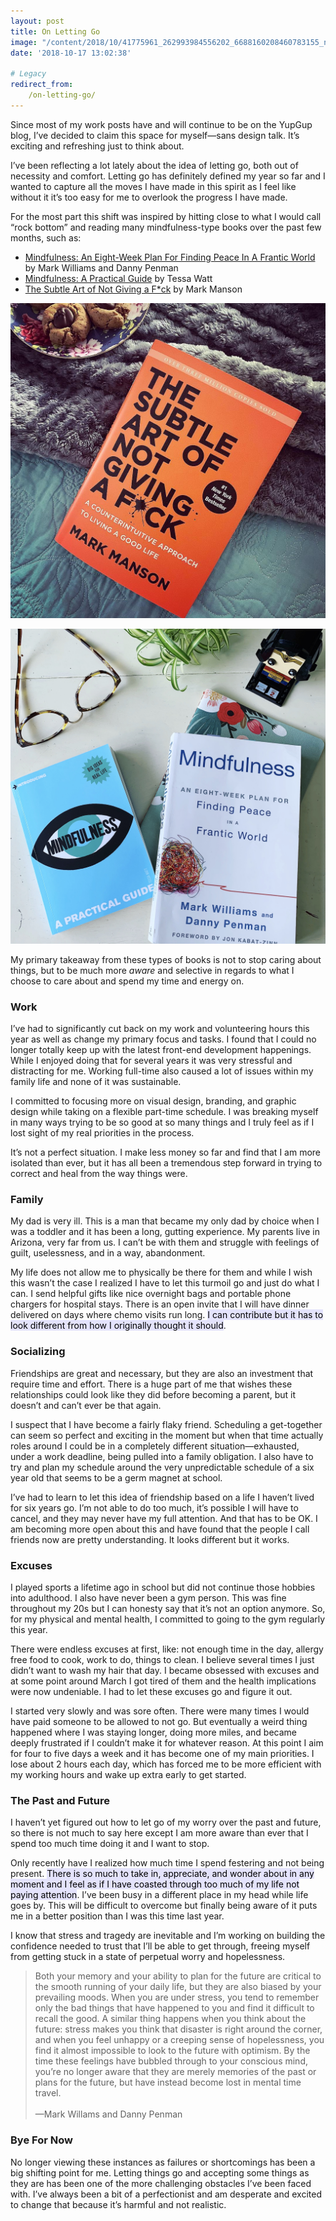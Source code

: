 ```yaml
---
layout: post
title: On Letting Go
image: "/content/2018/10/41775961_262993984556202_6688160208460783155_n.jpg"
date: '2018-10-17 13:02:38'

# Legacy
redirect_from:
    /on-letting-go/
---
```


Since most of my work posts have and will continue to be on the YupGup blog, I’ve decided to claim this space for myself—sans design talk. It’s exciting and refreshing just to think about.

I’ve been reflecting a lot lately about the idea of letting go, both out of necessity and comfort. Letting go has definitely defined my year so far and I wanted to capture all the moves I have made in this spirit as I feel like without it it’s too easy for me to overlook the progress I have made.

For the most part this shift was inspired by hitting close to what I would call “rock bottom” and reading many mindfulness-type books over the past few months, such as:

* [Mindfulness: An Eight-Week Plan For Finding Peace In A Frantic World](https://www.amazon.com/Mindfulness-Eight-Week-Finding-Peace-Frantic/dp/1609618955?crid=2TWOYM4O9BRZM&keywords=mindfullness+eight+week&qid=1539710737&sprefix=mindfullness+eigh%2Caps%2C148&sr=8-1&ref=sr_1_1) by Mark Williams and Danny Penman
* [Mindfulness: A Practical Guide](https://www.amazon.com/Introducing-Mindfulness-Practical-Tessa-Watt/dp/1848312555/ref=tmm_pap_swatch_0?_encoding=UTF8&qid=1539710780&sr=8-4-spell) by Tessa Watt
* [The Subtle Art of Not Giving a F*ck](https://www.amazon.com/Subtle-Art-Not-Giving-Counterintuitive/dp/0062457713?crid=5GJ84FOWJEX1&keywords=the+subtle+art+of+not+giving+a+fck&qid=1539703112&sprefix=the+subtle%2Caps%2C145&sr=8-2&ref=sr_1_2) by Mark Manson

![Photo of book: The Subtle Art of Not Giving a F*ck](/content/2018/10/41775961_262993984556202_6688160208460783155_n-1.jpg)

![Photo of mindfulness books on table](/content/2018/10/IMG_2667.jpg)

My primary takeaway from these types of books is not to stop caring about things, but to be much more *aware* and selective in regards to what I choose to care about and spend my time and energy on.

### Work
I’ve had to significantly cut back on my work and volunteering hours this year as well as change my primary focus and tasks. I found that I could no longer totally keep up with the latest front-end development happenings. While I enjoyed doing that for several years it was very stressful and distracting for me. Working full-time also caused a lot of issues within my family life and none of it was sustainable.

I committed to focusing more on visual design, branding, and graphic design while taking on a flexible part-time schedule. I was breaking myself in many ways trying to be so good at so many things and I truly feel as if I lost sight of my real priorities in the process.

It’s not a perfect situation. I make less money so far and find that I am more isolated than ever, but it has all been a tremendous step forward in trying to correct and heal from the way things were.

### Family
My dad is very ill. This is a man that became my only dad by choice when I was a toddler and it has been a long, gutting experience. My parents live in Arizona, very far from us. I can’t be with them and struggle with feelings of guilt, uselessness, and in a way, abandonment.

My life does not allow me to physically be there for them and while I wish this wasn’t the case I realized I have to let this turmoil go and just do what I can. I send helpful gifts like nice overnight bags and portable phone chargers for hospital stays. There is an open invite that I will have dinner delivered on days where chemo visits run long. <mark style="background: #E4E3FC;">I can contribute but it has to look different from how I originally thought it should</mark>.

### Socializing
Friendships are great and necessary, but they are also an investment that require time and effort. There is a huge part of me that wishes these relationships could look like they did before becoming a parent, but it doesn’t and can’t ever be that again.

I suspect that I have become a fairly flaky friend. Scheduling a get-together can seem so perfect and exciting in the moment but when that time actually roles around I could be in a completely different situation—exhausted, under a work deadline, being pulled into a family obligation. I also have to try and plan my schedule around the very unpredictable schedule of a six year old that seems to be a germ magnet at school.

I’ve had to learn to let this idea of friendship based on a life I haven’t lived for six years go. I’m not able to do too much, it’s possible I will have to cancel, and they may never have my full attention. And that has to be OK. I am becoming more open about this and have found that the people I call friends now are pretty understanding. It looks different but it works.

### Excuses
I played sports a lifetime ago in school but did not continue those hobbies into adulthood. I also have never been a gym person. This was fine throughout my 20s but I can honesty say that it’s not an option anymore. So, for my physical and mental health, I committed to going to the gym regularly this year.

There were endless excuses at first, like: not enough time in the day, allergy free food to cook, work to do, things to clean. I believe several times I just didn’t want to wash my hair that day. I became obsessed with excuses and at some point around March I got tired of them and the health implications were now undeniable. I had to let these excuses go and figure it out.  

I started very slowly and was sore often. There were many times I would have paid someone to be allowed to not go. But eventually a weird thing happened where I was staying longer, doing more miles, and became deeply frustrated if I couldn’t make it for whatever reason. At this point I aim for four to five days a week and it has become one of my main priorities. I lose about 2 hours each day, which has forced me to be more efficient with my working hours and wake up extra early to get started.

### The Past and Future
I haven’t yet figured out how to let go of my worry over the past and future, so there is not much to say here except I am more aware than ever that I spend too much time doing it and I want to stop.

Only recently have I realized how much time I spend festering and not being present. <mark style="background: #E4E3FC;">There is so much to take in, appreciate, and wonder about in any moment and I feel as if I have coasted through too much of my life not paying attention</mark>. I’ve been busy in a different place in my head while life goes by. This will be difficult to overcome but finally being aware of it puts me in a better position than I was this time last year.

I know that stress and tragedy are inevitable and I’m working on building the confidence needed to trust that I’ll be able to get through, freeing myself from getting stuck in a state of perpetual worry and hopelessness.

<blockquote>Both your memory and your ability to plan for the future are critical to the smooth running of your daily life, but they are also biased by your prevailing moods. When you are under stress, you tend to remember only the bad things that have happened to you and find it difficult to recall the good. A similar thing happens when you think about the future: stress makes you think that disaster is right around the corner, and when you feel unhappy or a creeping sense of hopelessness, you find it almost impossible to look to the future with optimism. By the time these feelings have bubbled through to your conscious mind, you’re no longer aware that they are merely memories of the past or plans for the future, but have instead become lost in mental time travel.<br><br>—Mark Willams and Danny Penman</blockquote>

### Bye For Now
No longer viewing these instances as failures or shortcomings has been a big shifting point for me. Letting things go and accepting some things as they are has been one of the more challenging obstacles I’ve been faced with. I’ve always been a bit of a perfectionist and am desperate and excited to change that because it’s harmful and not realistic.
